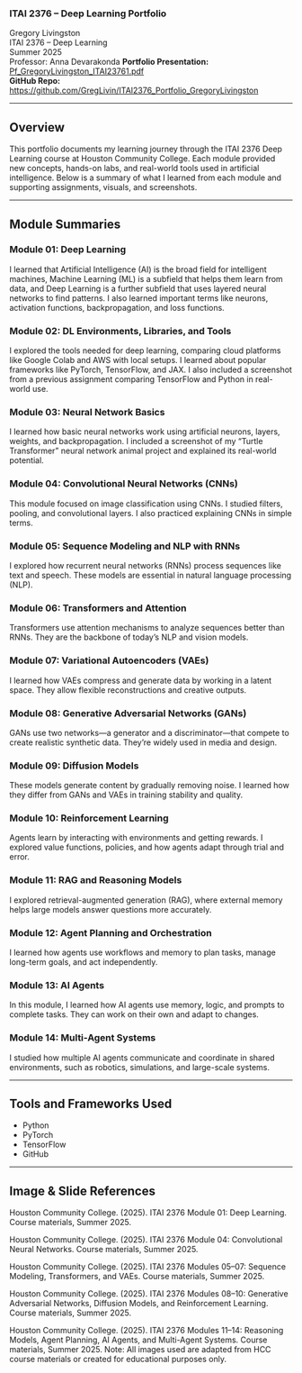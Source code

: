 ### ITAI 2376 – Deep Learning Portfolio  
Gregory Livingston  
ITAI 2376 – Deep Learning  
Summer 2025  
Professor: Anna Devarakonda 
**Portfolio Presentation:** [Pf_GregoryLivingston_ITAI23761.pdf](./Pf_GregoryLivingston_ITAI23761.pdf)  
**GitHub Repo:** https://github.com/GregLivin/ITAI2376_Portfolio_GregoryLivingston

---

## Overview
This portfolio documents my learning journey through the ITAI 2376 Deep Learning course at Houston Community College. Each module provided new concepts, hands-on labs, and real-world tools used in artificial intelligence. Below is a summary of what I learned from each module and supporting assignments, visuals, and screenshots.

---

## Module Summaries

### Module 01: Deep Learning  
I learned that Artificial Intelligence (AI) is the broad field for intelligent machines, Machine Learning (ML) is a subfield that helps them learn from data, and Deep Learning is a further subfield that uses layered neural networks to find patterns. I also learned important terms like neurons, activation functions, backpropagation, and loss functions.

### Module 02: DL Environments, Libraries, and Tools  
I explored the tools needed for deep learning, comparing cloud platforms like Google Colab and AWS with local setups. I learned about popular frameworks like PyTorch, TensorFlow, and JAX. I also included a screenshot from a previous assignment comparing TensorFlow and Python in real-world use.

### Module 03: Neural Network Basics  
I learned how basic neural networks work using artificial neurons, layers, weights, and backpropagation. I included a screenshot of my “Turtle Transformer” neural network animal project and explained its real-world potential.

### Module 04: Convolutional Neural Networks (CNNs)  
This module focused on image classification using CNNs. I studied filters, pooling, and convolutional layers. I also practiced explaining CNNs in simple terms.

### Module 05: Sequence Modeling and NLP with RNNs  
I explored how recurrent neural networks (RNNs) process sequences like text and speech. These models are essential in natural language processing (NLP).

### Module 06: Transformers and Attention  
Transformers use attention mechanisms to analyze sequences better than RNNs. They are the backbone of today’s NLP and vision models.

### Module 07: Variational Autoencoders (VAEs)  
I learned how VAEs compress and generate data by working in a latent space. They allow flexible reconstructions and creative outputs.

### Module 08: Generative Adversarial Networks (GANs)  
GANs use two networks—a generator and a discriminator—that compete to create realistic synthetic data. They’re widely used in media and design.

### Module 09: Diffusion Models  
These models generate content by gradually removing noise. I learned how they differ from GANs and VAEs in training stability and quality.

### Module 10: Reinforcement Learning  
Agents learn by interacting with environments and getting rewards. I explored value functions, policies, and how agents adapt through trial and error.

### Module 11: RAG and Reasoning Models  
I explored retrieval-augmented generation (RAG), where external memory helps large models answer questions more accurately.

### Module 12: Agent Planning and Orchestration  
I learned how agents use workflows and memory to plan tasks, manage long-term goals, and act independently.

### Module 13: AI Agents  
In this module, I learned how AI agents use memory, logic, and prompts to complete tasks. They can work on their own and adapt to changes.

### Module 14: Multi-Agent Systems  
I studied how multiple AI agents communicate and coordinate in shared environments, such as robotics, simulations, and large-scale systems.

---

## Tools and Frameworks Used 
- Python  
- PyTorch  
- TensorFlow  
- GitHub

---

## Image & Slide References
Houston Community College. (2025). ITAI 2376 Module 01: Deep Learning. Course materials, Summer 2025.​

Houston Community College. (2025). ITAI 2376 Module 04: Convolutional Neural Networks. Course materials, Summer 2025.​

Houston Community College. (2025). ITAI 2376 Modules 05–07: Sequence Modeling, Transformers, and VAEs. Course materials, Summer 2025.​

Houston Community College. (2025). ITAI 2376 Modules 08–10: Generative Adversarial Networks, Diffusion Models, and Reinforcement Learning. Course materials, Summer 2025.​

Houston Community College. (2025). ITAI 2376 Modules 11–14: Reasoning Models, Agent Planning, AI Agents, and Multi-Agent Systems. Course materials, Summer 2025.​
Note: All images used are adapted from HCC course materials or created for educational purposes only.
